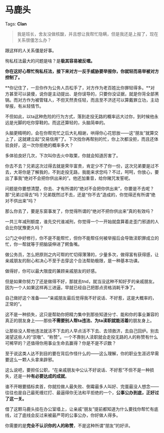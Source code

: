 # 马鹿头

Tags: **Clan**

> 我是班长，舍友没做核酸，并且想让我帮忙隐瞒，但是我还是上报了，现在关系很僵怎么办？



跟这样的人关系僵是好事。

徇私枉法最大的问题是啥？是**极其容易被反噬。**

**你在这好心帮忙徇私枉法，接下来对方一反手威胁要举报你，你就轻而易举被对方控制了。**

**你记住了，一旦你作为公务人员松手了，对方作为老百姓比你罪轻得多。**对方甚至可以装傻，说你是主动提出、是你误导的，只要你没证据，就是你背全部黑锅。而对方作为被管辖人，不但天然责任轻，而且至不济还可以算戴罪立功，主动举报，有从轻情节。

不但如此，以ta这种危险的行为方式，落到走投无路的概率远大过你，到时候他永远是光脚的吃你穿鞋的。而这还算轻的，头脑简单的。

头脑更精明的，会在你帮完忙之后大礼相谢，哄得你心花怒放——这“朋友”就算交上了，这就建立起“交易信用”了。下次找你再帮别的忙，你上次都没拒，而且还体验良好，这一次你拒绝的概率多大？

多体验良好几次，下次叫你去火中取栗，你就会知道厉害了。

你去不去？兄弟这次过得去就是荣华富贵，肯定少不了你一份，这次兄弟要是过不去，大哥你是了解我的，不到走投无路，我能来求您吗？不过，呵呵，你放心，要出了事我“绝对不会把你供出来的”。他还加重音，给你赌咒发誓呢。

问题是你要想清楚，你去、才有所谓的“绝对不会把你供出来”，你要是不去呢？那“兄弟过得去”吗？兄弟既然过不去，还是“你不去”造成的，你觉得还有所谓“绝对不供出来”吗？

那么你去了，要是东窗事发了，你觉得所谓的“绝对不把你供出来”真的有效吗？

一共三年减刑额度，谁先交代谁减刑，你觉得一个一开始就盘算着走歪门邪道的人会比你犹豫更久吗？

公门之中好修行，你不是不能帮忙，但你不能帮任何被举报后会导致渎职罪成立的忙，你一帮就等于把脑袋伸进了鳄鱼嘴。

做公务员，怎么把原则之内可帮的忙切得薄薄的，少量多次，做得富有获得感，让亲戚朋友的耐心和决心不至于击穿这个合法帮助极限，是一种基本功课。

做得好，你可以最大限度的兼顾亲戚朋友的好感。

但是如果你努力了还是做得不好，那就去tnd，就当没这种不知好歹的亲戚朋友。因为一个人如果这样再三进逼，早就已经自己把那点资格消耗干净了。

自己做好这个准备——“亲戚朋友最后觉得我不好说话、不好惹，这是大概率的，正常的”。

这不是一种损失，这只是帮助你把精力集中到那些知道分寸、能和你的事业兼容的真正的朋友身上——那些**不需要别人帮ta违法、为ta渎职就能活着**的朋友身上。

让那些没人帮他违法就活不下去的人早点活不下去、去领救济，去自己回炉。别去渴望这些人的“崇敬”、“称赞”。一个不靠别人渎职就会走投无路的人的称赞有什么可稀罕的？还值得你用事业生命去赢得？你是不是不识数？

至于说这类人达不到目的要在背后作怪什么的——这么理解，你的职业生涯迟早需要这么一颗人头拿来辟邪。

这么说吧，要担任公职，“在亲戚朋友中公认不好说话、不好惹”不但不是一种损失，还是一种**有必要达成的成就**。

谁不开眼要插标卖首，你就捡做人最失败、倒霉最多人叫好、完蛋最没人想念——往往也是自己最死缠烂打、最逼得你无法和平拒绝的一个，**公事公办到底，正好过了这一关。**

借了这颗马鹿头挂在办公室墙上，让亲戚“朋友”提前都知道为什么要找你帮忙有底线，过了底线会反过来被最严苛的公事公办，你好做人得多。

你需要的是**完全不认识你的人的称赞**，不是这种所谓“朋友”的好评。



